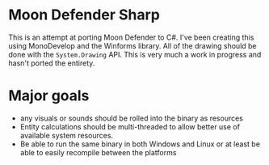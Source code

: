 # Moon Defender Sharp

This is an attempt at porting Moon Defender to C#. I've been creating this using MonoDevelop and the Winforms library. All of the drawing should be done with the `System.Drawing` API. This is very much a work in progress and hasn't ported the entirety.

# Major goals
- any visuals or sounds should be rolled into the binary as resources
- Entity calculations should be multi-threaded to allow better use of available system resources.
- Be able to run the same binary in both Windows and Linux or at least be able to easily recompile between the platforms

